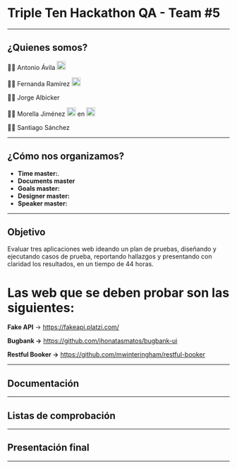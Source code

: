 # Triple Ten Hackathon QA - Team #5
_____

## ¿Quienes somos?
:man_technologist: Antonio Ávila <img width=20px decoding="async" src="https://github.com/morellajnqa/HackathonTT-QA-2024-T5/blob/main/img/mx.svg"/>

:woman_technologist: Fernanda Ramírez <img width=20px decoding="async" src="https://github.com/morellajnqa/HackathonTT-QA-2024-T5/blob/main/img/mx.svg"/>

:man_technologist: Jorge Albicker

:woman_technologist: Morella Jiménez <img width=20px decoding="async" src="https://github.com/morellajnqa/HackathonTT-QA-2024-T5/blob/main/img/ve.svg"/> en <img width=20px decoding="async" src="https://github.com/morellajnqa/HackathonTT-QA-2024-T5/blob/main/img/cl.svg"/>

:man_technologist: Santiago Sánchez

_____

## ¿Cómo nos organizamos?
- **Time master:**.
- **Documents master**
- **Goals master:**
- **Designer master:**
- **Speaker master:**

_____

## Objetivo
Evaluar tres aplicaciones web ideando un plan de pruebas, diseñando y ejecutando casos de prueba, reportando hallazgos y presentando con claridad los resultados, en un tiempo de 44 horas.

# Las web que se deben probar son las siguientes:
**Fake API** → https://fakeapi.platzi.com/

**Bugbank →** https://github.com/jhonatasmatos/bugbank-ui

**Restful Booker →** https://github.com/mwinteringham/restful-booker


_____
## Documentación

_____
## Listas de comprobación

____
## Presentación final

____
